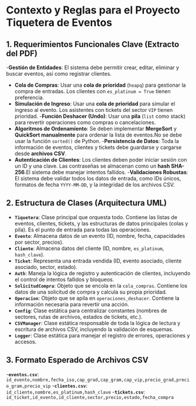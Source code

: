 # Contexto y Reglas para el Proyecto Tiquetera de Eventos

## 1. Requerimientos Funcionales Clave (Extracto del PDF)

-**Gestión de Entidades**: El sistema debe permitir crear, editar, eliminar y buscar eventos, así como registrar clientes.

- **Cola de Compras**: Usar una **cola de prioridad** (`heapq`) para gestionar la compra de entradas. Los clientes con `es_platinum = True` tienen preferencia.
- **Simulación de Ingreso**: Usar una **cola de prioridad** para simular el ingreso al evento.
  Los asistentes con tickets del sector `VIP` tienen prioridad. -**Función Deshacer (Undo)**: Usar una **pila** (`list` como stack) para revertir operaciones como compras o cancelaciones.
- **Algoritmos de Ordenamiento**: Se deben implementar **MergeSort** y **QuickSort manualmente** para ordenar la lista de eventos.No se debe usar la función `sorted()` de Python. -**Persistencia de Datos**: Toda la información de eventos, clientes y tickets debe guardarse y cargarse desde **archivos CSV**.
- **Autenticación de Clientes**: Los clientes deben poder iniciar sesión con un ID y una clave. Las contraseñas se almacenan como un **hash SHA-256**.El sistema debe manejar intentos fallidos. -**Validaciones Robustas**: El sistema debe validar todos los datos de entrada, como IDs únicos, formatos de fecha `YYYY-MM-DD`, y la integridad de los archivos CSV.

## 2. Estructura de Clases (Arquitectura UML)

- **`Tiquetera`**: Clase principal que orquesta todo. Contiene las listas de eventos, clientes, tickets, y las estructuras de datos principales (colas y pila). Es el punto de entrada para todas las operaciones.
- **`Evento`**: Almacena datos de un evento (ID, nombre, fecha, capacidades por sector, precios).
- **`Cliente`**: Almacena datos del cliente (ID, nombre, `es_platinum`, `hash_clave`).
- **`Ticket`**: Representa una entrada vendida (ID, evento asociado, cliente asociado, sector, estado).
- **`Auth`**: Maneja la lógica de registro y autenticación de clientes, incluyendo el control de intentos fallidos y bloqueos.
- **`SolicitudCompra`**: Objeto que se encola en la `cola_compras`. Contiene los datos de una solicitud de compra y calcula su propia prioridad.
- **`Operacion`**: Objeto que se apila en `operaciones_deshacer`. Contiene la información necesaria para revertir una acción.
- **`Config`**: Clase estática para centralizar constantes (nombres de sectores, rutas de archivos, estados de tickets, etc.).
- **`CSVManager`**: Clase estática responsable de toda la lógica de lectura y escritura de archivos CSV, incluyendo la validación de esquemas.
- **`Logger`**: Clase estática para manejar el registro de errores, operaciones y accesos.

## 3. Formato Esperado de Archivos CSV

-**`eventos.csv`**: `id_evento,nombre,fecha_iso,cap_grad,cap_gram,cap_vip,precio_grad,precio_gram,precio_vip` -**`clientes.csv`**: `id_cliente,nombre,es_platinum,hash_clave` -**`tickets.csv`**: `id_ticket,id_evento,id_cliente,sector,precio,estado,fecha_compra`
